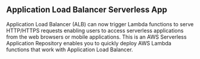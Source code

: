 ## Application Load Balancer Serverless App
 
Application Load Balancer (ALB) can now trigger Lambda functions to serve HTTP/HTTPS requests enabling users to access serverless applications from the web browsers or mobile applications. This is an AWS Serverless Application Repository enables you to quickly deploy AWS Lambda functions that work with Application Load Balancer. 


